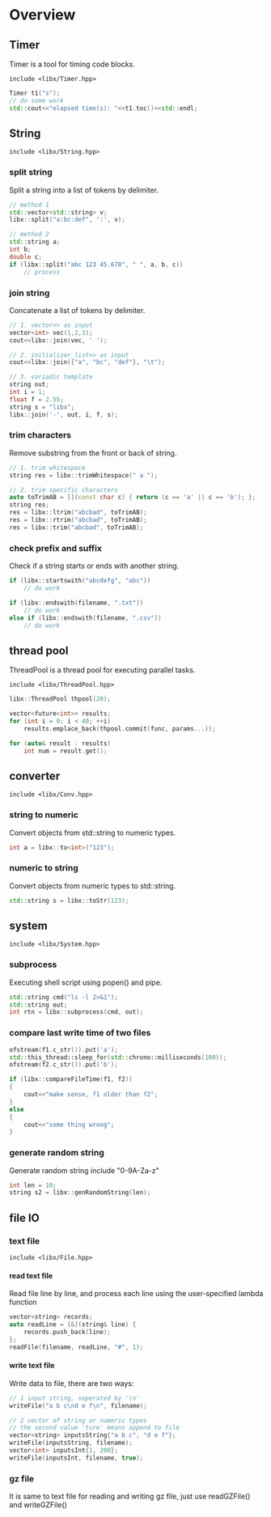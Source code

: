 # Overview

## Timer

Timer is a tool for timing code blocks.

`include <libx/Timer.hpp>`

```cpp
Timer t1("s");
// do some work
std::cout<<"elapsed time(s): "<<t1.toc()<<std::endl;
```

## String

`include <libx/String.hpp>`

### split string

Split a string into a list of tokens by delimiter.

```cpp
// method 1
std::vector<std::string> v;
libx::split("a:bc:def", ':', v);

// method 2
std::string a;
int b;
double c;
if (libx::split("abc 123 45.678", " ", a, b, c))
    // process
```

### join string

Concatenate a list of tokens by delimiter.

```cpp
// 1. vector<> as input
vector<int> vec(1,2,3);
cout<<libx::join(vec, ' ');

// 2. initializer_list<> as input
cout<<libx::join({"a", "bc", "def"}, "\t");

// 3. variadic template
string out;
int i = 1;
float f = 2.55;
string s = "libx";
libx::join('-', out, i, f, s);
```

### trim characters

Remove substring from the front or back of string.

```cpp
// 1. trim whitespace
string res = libx::trimWhitespace(" a ");

// 2. trim specific characters
auto toTrimAB = [](const char c) { return (c == 'a' || c == 'b'); };
string res;
res = libx::ltrim("abcbad", toTrimAB);
res = libx::rtrim("abcbad", toTrimAB);
res = libx::trim("abcbad", toTrimAB);
```

### check prefix and suffix

Check if a string starts or ends with another string.

```cpp
if (libx::startswith("abcdefg", "abc"))
    // do work

if (libx::endswith(filename, ".txt"))
    // do work
else if (libx::endswith(filename, ".csv"))
    // do work
```

## thread pool

ThreadPool is a thread pool for executing parallel tasks.

`include <libx/ThreadPool.hpp>`

```cpp
libx::ThreadPool thpool(20);

vector<future<int>> results;
for (int i = 0; i < 40; ++i)
    results.emplace_back(thpool.commit(func, params...));

for (auto& result : results)
    int num = result.get();
```

## converter

`include <libx/Conv.hpp>`

### string to numeric

Convert objects from std::string to numeric types.

```cpp
int a = libx::to<int>("123");
```

### numeric to string

Convert objects from numeric types to std::string.

```cpp
std::string s = libx::toStr(123);
```

## system

`include <libx/System.hpp>`

### subprocess

Executing shell script using popen() and pipe.

```cpp
std::string cmd("ls -l 2>&1");
std::string out;
int rtn = libx::subprocess(cmd, out);
```

### compare last write time of two files

```cpp
ofstream(f1.c_str()).put('a');
std::this_thread::sleep_for(std::chrono::milliseconds(100));
ofstream(f2.c_str()).put('b');

if (libx::compareFileTime(f1, f2))
{
    cout<<"make sense, f1 older than f2";
}
else
{
    cout<<"some thing wrong";
}
```

### generate random string

Generate random string include "0-9A-Za-z"

```cpp
int len = 10;
string s2 = libx::genRandomString(len);
```

## file IO

### text file

`include <libx/File.hpp>`

#### read text file

Read file line by line, and process each line using the user-specified lambda function

```cpp
vector<string> records;
auto readLine = [&](string& line) {
    records.push_back(line);
};
readFile(filename, readLine, "#", 1);
```

#### write text file

Write data to file, there are two ways:

```cpp
// 1 input string, seperated by '\n'
writeFile("a b c\nd e f\n", filename);

// 2 vector of string or numeric types
// the second value 'ture' means append to file
vector<string> inputsString{"a b c", "d e f"};
writeFile(inputsString, filename);
vector<int> inputsInt{1, 200};
writeFile(inputsInt, filename, true);
```

### gz file

It is same to text file for reading and writing gz file, just 
use readGZFile() and writeGZFile()
